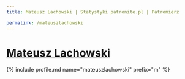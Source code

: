 ```yaml
---
title: Mateusz Lachowski | Statystyki patronite.pl | Patromierz

permalink: /mateuszlachowski
---
```


# [Mateusz Lachowski](https://patronite.pl/mateuszlachowski)

{% include profile.md name="mateuszlachowski" prefix="m" %}
